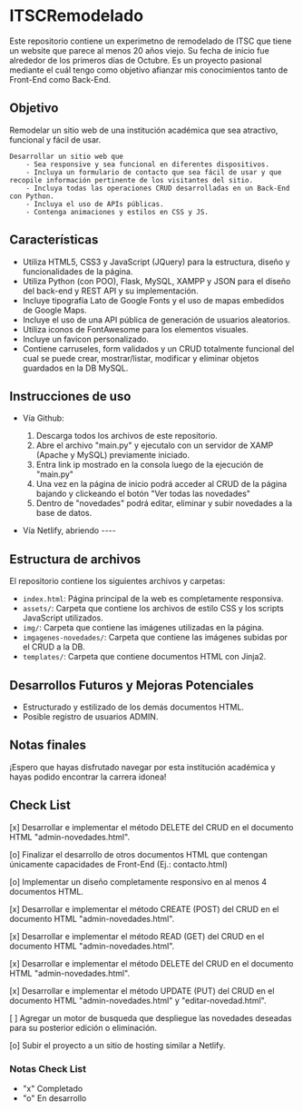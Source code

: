 # ITSCRemodelado
Este repositorio contiene un experimetno de remodelado de ITSC que tiene un website que parece al menos 20 años viejo. Su fecha de inicio fue alrededor de los primeros días de Octubre. Es un proyecto pasional mediante el cuál tengo como objetivo afianzar mis conocimientos tanto de Front-End como Back-End.

## Objetivo

Remodelar un sitio web de una institución académica que sea atractivo, funcional y fácil de usar.
&emsp; 

    Desarrollar un sitio web que
        - Sea responsive y sea funcional en diferentes dispositivos.
        - Incluya un formulario de contacto que sea fácil de usar y que recopile información pertinente de los visitantes del sitio.
        - Incluya todas las operaciones CRUD desarrolladas en un Back-End con Python.
        - Incluya el uso de APIs públicas.
        - Contenga animaciones y estilos en CSS y JS.

## Características

- Utiliza HTML5, CSS3 y JavaScript (JQuery) para la estructura, diseño y funcionalidades de la página.
- Utiliza Python (con POO), Flask, MySQL, XAMPP y JSON para el diseño del back-end y REST API y su implementación.
- Incluye tipografía Lato de Google Fonts y el uso de mapas embedidos de Google Maps.
- Incluye el uso de una API pública de generación de usuarios aleatorios.
- Utiliza iconos de FontAwesome para los elementos visuales.
- Incluye un favicon personalizado.
- Contiene carruseles, form validados y un CRUD totalmente funcional del cual se puede crear, mostrar/listar, modificar y eliminar objetos guardados en la DB MySQL.

## Instrucciones de uso

- Vía Github:
    1. Descarga todos los archivos de este repositorio.
    2. Abre el archivo "main.py" y ejecutalo con un servidor de XAMP (Apache y MySQL) previamente iniciado.
    3. Entra link ip mostrado en la consola luego de la ejecución de "main.py"
    4. Una vez en la página de inicio podrá acceder al CRUD de la página bajando y clickeando el botón "Ver todas las novedades"
    5. Dentro de "novedades" podrá editar, eliminar y subir novedades a la base de datos.

- Vía Netlify, abriendo ----

## Estructura de archivos

El repositorio contiene los siguientes archivos y carpetas:

- `index.html`: Página principal de la web es completamente responsiva.
- `assets/`: Carpeta que contiene los archivos de estilo CSS y los scripts JavaScript utilizados.
- `img/`: Carpeta que contiene las imágenes utilizadas en la página.
- `imgagenes-novedades/`: Carpeta que contiene las imágenes subidas por el CRUD a la DB.
- `templates/`: Carpeta que contiene documentos HTML con Jinja2.

## Desarrollos Futuros y Mejoras Potenciales

- Estructurado y estilizado de los demás documentos HTML.
- Posible registro de usuarios ADMIN.

## Notas finales

¡Espero que hayas disfrutado navegar por esta institución académica y hayas podido encontrar la carrera idonea!

## Check List

[x] Desarrollar e implementar el método DELETE del CRUD en el documento HTML "admin-novedades.html".

[o] Finalizar el desarrollo de otros documentos HTML que contengan únicamente capacidades de Front-End (Ej.: contacto.html)

[o] Implementar un diseño completamente responsivo en al menos 4 documentos HTML.

[x] Desarrollar e implementar el método CREATE (POST) del CRUD en el documento HTML "admin-novedades.html".

[x] Desarrollar e implementar el método READ (GET) del CRUD en el documento HTML "admin-novedades.html".

[x] Desarrollar e implementar el método DELETE del CRUD en el documento HTML "admin-novedades.html".

[x] Desarrollar e implementar el método UPDATE (PUT) del CRUD en el documento HTML "admin-novedades.html" y "editar-novedad.html".

[ ] Agregar un motor de busqueda que despliegue las novedades deseadas para su posterior edición o eliminación.

[o] Subir el proyecto a un sitio de hosting similar a Netlify.

### Notas Check List
- "x" Completado 
- "o" En desarrollo

